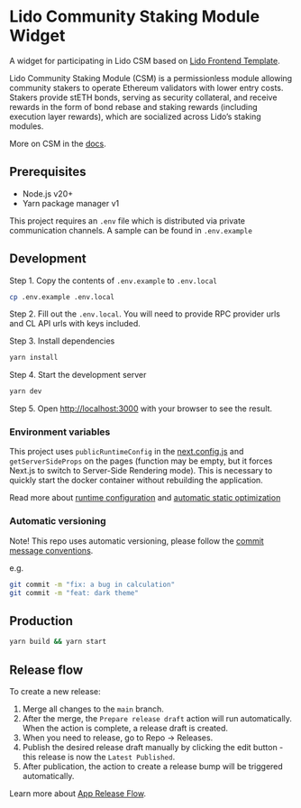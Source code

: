 # Lido Community Staking Module Widget

A widget for participating in Lido CSM based on [Lido Frontend Template](https://github.com/lidofinance/lido-frontend-template).

Lido Community Staking Module (CSM) is a permissionless module allowing community stakers to operate Ethereum validators with lower entry costs. Stakers provide stETH bonds, serving as security collateral, and receive rewards in the form of bond rebase and staking rewards (including execution layer rewards), which are socialized across Lido’s staking modules.

More on CSM in the [docs](https://docs.lido.fi/staking-modules/csm/intro).

## Prerequisites

- Node.js v20+
- Yarn package manager v1

This project requires an `.env` file which is distributed via private communication channels. A sample can be found in `.env.example`

## Development

Step 1. Copy the contents of `.env.example` to `.env.local`

```bash
cp .env.example .env.local
```

Step 2. Fill out the `.env.local`. You will need to provide RPC provider urls and CL API urls with keys included.

Step 3. Install dependencies

```bash
yarn install
```

Step 4. Start the development server

```bash
yarn dev
```

Step 5. Open [http://localhost:3000](http://localhost:3000) with your browser to see the result.

### Environment variables

This project uses `publicRuntimeConfig` in the [next.config.js](./next.config.js) and `getServerSideProps` on the pages (function may be empty, but it forces Next.js to switch to Server-Side Rendering mode). This is necessary to quickly start the docker container without rebuilding the application.

Read more about [runtime configuration](https://nextjs.org/docs/api-reference/next.config.js/runtime-configuration) and [automatic static optimization](https://nextjs.org/docs/advanced-features/automatic-static-optimization)

### Automatic versioning

Note! This repo uses automatic versioning, please follow the [commit message conventions](https://www.conventionalcommits.org/en/v1.0.0/).

e.g.

```bash
git commit -m "fix: a bug in calculation"
git commit -m "feat: dark theme"
```

## Production

```bash
yarn build && yarn start
```

## Release flow

To create a new release:

1. Merge all changes to the `main` branch.
1. After the merge, the `Prepare release draft` action will run automatically. When the action is complete, a release draft is created.
1. When you need to release, go to Repo → Releases.
1. Publish the desired release draft manually by clicking the edit button - this release is now the `Latest Published`.
1. After publication, the action to create a release bump will be triggered automatically.

Learn more about [App Release Flow](https://www.notion.so/App-Release-Flow-f8a3484deecb40cb9d8da4d82c1afe96).
